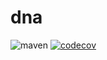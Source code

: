 # dna
![maven](https://github.com/schambeck/dna/actions/workflows/maven.yml/badge.svg)
[![codecov](https://codecov.io/gh/schambeck/dna/branch/main/graph/badge.svg?token=7YX6TXBH4M)](https://codecov.io/gh/schambeck/dna)
